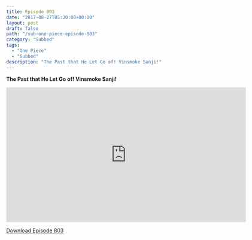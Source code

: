 ```yaml
---
title: Episode 803
date: "2017-08-27T05:30:00+00:00"
layout: post
draft: false
path: "/sub-one-piece-episode-803"
category: "Subbed"
tags:
  - "One Piece"
  - "Subbed"
description: "The Past that He Let Go of! Vinsmoke Sanji!"
---
```


**The Past that He Let Go of! Vinsmoke Sanji!**

<iframe width="640" height="360" src="https://www.rapidvideo.com/e/G6FRPH1QZ2" frameborder="0" marginwidth=0 marginheight=0 scrolling=no allowfullscreen></iframe>

<a href="http://ouo.io/qs/eCodkFEQ?s=https://rapidvid.to/d/https://www.rapidvideo.com/e/G6FRPH1QZ2">Download Episode 803</a>
